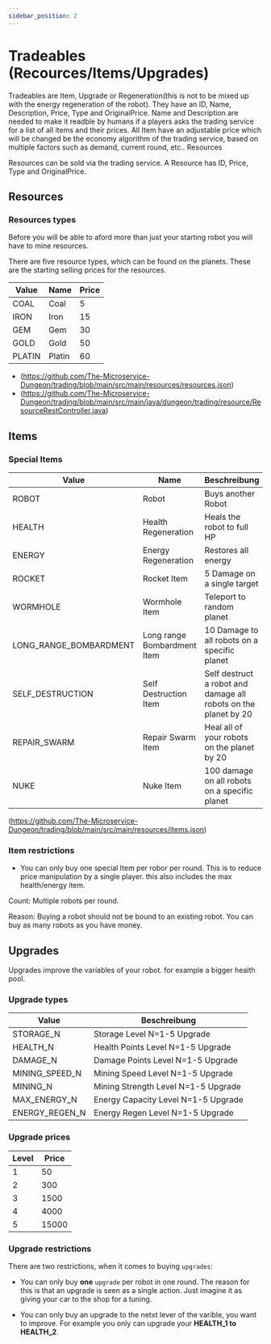 ```yaml
---
sidebar_position: 2
---
```


# Tradeables (Recources/Items/Upgrades)

Tradeables are Item, Upgrade or Regeneration(this is not to be mixed up with the energy regeneration of the robot). They have an ID, Name, Description, Price, Type and OriginalPrice. Name and Description are needed to make it readble by humans if a players asks the trading service for a list of all items and their prices. All Item have an adjustable price which will be changed be the economy algorithm of the trading service, based on multiple factors such as demand, current round, etc..
Resources

Resources can be sold via the trading service. A Resource has ID, Price, Type and OriginalPrice.

## Resources

### Resources types

Before you will be able to aford more than just your starting robot you will have to mine resources.

There are five resource types, which can be found on the planets.
These are the starting selling prices for the resources. 

|Value | Name | Price
|---|---|---|
|COAL | Coal | 5
|IRON | Iron  | 15
|GEM | Gem | 30
|GOLD | Gold  | 50
|PLATIN | Platin | 60

* (https://github.com/The-Microservice-Dungeon/trading/blob/main/src/main/resources/resources.json)
* (https://github.com/The-Microservice-Dungeon/trading/blob/main/src/main/java/dungeon/trading/resource/ResourceRestController.java)

## Items

### Special Items

|Value | Name | Beschreibung | Price |
|---|---|---|---|
|ROBOT | Robot | Buys another Robot | 100
|HEALTH | Health Regeneration | Heals the robot to full HP | 50
|ENERGY | Energy Regeneration| Restores all energy | 75
|ROCKET | Rocket Item | 5 Damage on a single target| 40
|WORMHOLE | Wormhole Item | Teleport to random planet | 80
|LONG_RANGE_BOMBARDMENT | Long range Bombardment Item | 10 Damage to all robots on a specific planet | 60
|SELF_DESTRUCTION | Self Destruction Item | Self destruct a robot and damage all robots on the planet by 20 | 80
|REPAIR_SWARM | Repair Swarm Item | Heal all of your robots on the planet by 20 | 90
|NUKE | Nuke Item | 100 damage on all robots on a specific planet | 210

(https://github.com/The-Microservice-Dungeon/trading/blob/main/src/main/resources/items.json)


### Item restrictions

* You can only buy one special Item per robor per round. This is to reduce price manipulation by a single player. this also includes the max health/energy item.


Count: Multiple robots per round.

Reason: Buying a robot should not be bound to an existing robot. You can buy as many robots as you have money.

## Upgrades

Upgrades improve the variables of your robot. for example a bigger health pool. 

### Upgrade types

|Value | Beschreibung
|---|---|
|STORAGE_N | Storage Level N=1-5 Upgrade
|HEALTH_N | Health Points Level N=1-5 Upgrade
|DAMAGE_N | Damage Points Level N=1-5 Upgrade
|MINING_SPEED_N | Mining Speed Level N=1-5 Upgrade
|MINING_N | Mining Strength Level N=1-5 Upgrade
|MAX_ENERGY_N | Energy Capacity Level N=1-5 Upgrade
|ENERGY_REGEN_N | Energy Regen Level N=1-5 Upgrade

### Upgrade prices

|Level | Price
|---|---|
|1 | 50
|2|  300
|3 | 1500
|4| 4000
|5 | 15000

### Upgrade restrictions

There are two restrictions, when it comes to buying `upgrades`:

* You can only buy **one** `upgrade` per robot in one round. The reason for this is that an upgrade is seen as a single action. Just imagine it as giving your car to the shop for a tuning.

* You can only buy an upgrade to the netxt lever of the varible, you want to improve. For example you only can upgrade your  **HEALTH_1 to HEALTH_2**.
